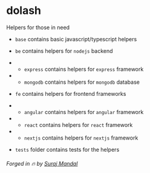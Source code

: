 # dolash

Helpers for those in need

- `base` contains basic javascript/typescript helpers

- `be` contains helpers for `nodejs` backend
- - `express` contains helpers for `express` framework
- - `mongodb` contains helpers for `mongodb` database

- `fe` contains helpers for frontend frameworks
- - `angular` contains helpers for `angular` framework
- - `react` contains helpers for `react` framework
- - `nextjs` contains helpers for `nextjs` framework

- `tests` folder contains tests for the helpers

###### Forged in 🔥 by [Suraj Mandal](https://github.com/surajmandalcell)

